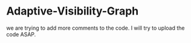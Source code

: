 # Adaptive-Visibility-Graph
we are trying to add more comments to the code. I will try to upload the code ASAP.
